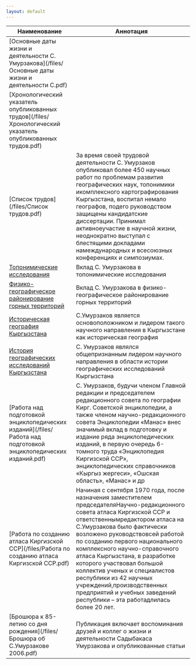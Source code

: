 ```yaml
---
layout: default
---
```


|**Наименование**|**Аннотация**|
|---|---|
|[Основные даты жизни и деятельности С. Умурзакова](/files/Основные даты жизни и деятельности С.pdf)||
|[Хронологический указатель опубликованных трудов](/files/Хронологический указатель опубликованных трудов.pdf)||
|[Список трудов](/files/Список трудов.pdf)|За   время   своей   трудовой   деятельности   С.   Умурзаков   опубликовал   более   450 научных   работ   по   проблемам   развития   географических   наук,   топонимики   икомплексного картографирования Кыргызстана, воспитал немало географов, подего   руководством   защищены   кандидатские   диссертации.   Принимал   активноеучастие   в   научной  жизни,   неоднократно   выступал  с  блестящими  докладами намеждународных и всесоюзных конференциях и симпозиумах. |
|[Топонимические исследования](/articles/toponomy_research)|Вклад С. Умурзакова в топонимические исследования|
|[Физико-географическое районирование горных территорий](/articles/physic_geographic_districting)|Вклад С. Умурзакова в физико-географическое районирование горных территорий|
|[Историческая география Кыргызстана](/articles/historic_geography)|С.Умурзаков является основоположником и лидером такого научного направления в Кыргызстане как историческая география|
|[История географических исследований Кыргызстана](/articles/geography_history)|С. Умурзаков являлся общепризнанным лидером научного направления в области истории географических исследований Кыргызстана|
|[Работа над подготовкой энциклопедических изданий](/files/Работа над подготовкой энциклопедических изданий.pdf)|С. Умурзаков, будучи членом Главной редакции и председателем редакционного совета по географии Кирг. Советской энциклопедии, а также членом научно-редакционного совета Энциклопедии «Манас» внес значимый вклад в подготовку и издание ряда энциклопедических изданий, в первую очередь 6-томного труда «Энциклопедия Киргизской ССР», энциклопедических справочников «Кыргыз жергеси», «Ошская область», «Манас» и др|
|[Работа по созданию атласа Киргизской ССР](/files/Работа по созданию атласа Киргизской ССР.pdf)|Начиная с сентября 1970 года, после назначения заместителем председателяНаучно-редакционного   совета   атласа   Киргизской   ССР   и   ответственнымредактором атласа на С.Умурзакова было фактически возложено руководствовсей   работой   по   созданию   первого   национального   комплексного   научно-справочного атласа Кыргызстана, в разработке которого участвовал большой коллектив ученых   и   специалистов   республики   из   42   научных   учреждений,производственных предприятий и учебных заведений республики – эта работадлилась более 20 лет.|
|[Брошюра к 85-летию со дня рождения](/files/Брошюра об С.Умурзакове 2006.pdf)|Публикация включает воспоминания друзей и коллег о жизни и деятельности Садыбакаса Умурзакова и опубликованные статьи|
